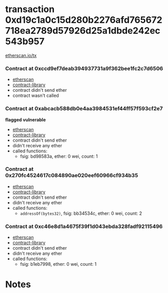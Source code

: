 # transaction 0xd19c1a0c15d280b2276afd765672718ea2789d57926d25a1dbde242ec543b957

[etherscan.io/tx](https://etherscan.io/tx/0xd19c1a0c15d280b2276afd765672718ea2789d57926d25a1dbde242ec543b957)


### Contract at 0xccd9ef7deab394937731a9f362bee1fc2c7d6506

* [etherscan](https://etherscan.io/address/0xccd9ef7deab394937731a9f362bee1fc2c7d6506)
* [contract-library](https://contract-library.com/contracts/Ethereum/ccd9ef7deab394937731a9f362bee1fc2c7d6506)
* contract didn't send ether
* contract wasn't called


### Contract at 0xabcacb588db0e4aa3984531ef44ff57f593cf2e7

**flagged vulnerable**

* [etherscan](https://etherscan.io/address/0xabcacb588db0e4aa3984531ef44ff57f593cf2e7)
* [contract-library](https://contract-library.com/contracts/Ethereum/abcacb588db0e4aa3984531ef44ff57f593cf2e7)
* contract didn't send ether
* didn't receive any ether
* called functions:
    * fsig: bd98583a, ether: 0 wei, count: 1


### Contract at 0x270fc4524617c084890ae020eef60966cf934b35

* [etherscan](https://etherscan.io/address/0x270fc4524617c084890ae020eef60966cf934b35)
* [contract-library](https://contract-library.com/contracts/Ethereum/270fc4524617c084890ae020eef60966cf934b35)
* contract didn't send ether
* didn't receive any ether
* called functions:
    * `addressOf(bytes32)`, fsig: bb34534c, ether: 0 wei, count: 2


### Contract at 0xc46e8d1a4675f39f1d043ebda328fadf92115496

* [etherscan](https://etherscan.io/address/0xc46e8d1a4675f39f1d043ebda328fadf92115496)
* [contract-library](https://contract-library.com/contracts/Ethereum/c46e8d1a4675f39f1d043ebda328fadf92115496)
* contract didn't send ether
* didn't receive any ether
* called functions:
    * fsig: b1eb7998, ether: 0 wei, count: 1

# Notes

